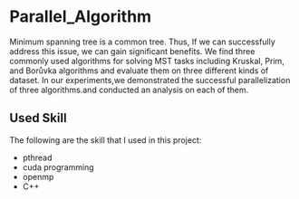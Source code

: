 # Parallel_Algorithm
Minimum spanning tree is a common tree. Thus, If we can successfully address this issue, we can gain significant benefits. We find three commonly used algorithms for solving MST tasks including Kruskal, Prim, and Borůvka algorithms and evaluate them on three different kinds of dataset. In our experiments,we demonstrated the successful parallelization of three algorithms.and conducted
an analysis on each of them.
## Used Skill
The following are the skill that I used in this project:
* pthread
* cuda programming
* openmp
* C++